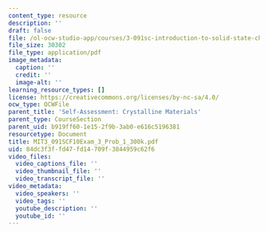 ```yaml
---
content_type: resource
description: ''
draft: false
file: /ol-ocw-studio-app/courses/3-091sc-introduction-to-solid-state-chemistry-fall-2010/84dc3f3ffd47fd14709f3844959c62f6_MIT3_091SCF10Exam_3_Prob_1_300k.pdf
file_size: 30302
file_type: application/pdf
image_metadata:
  caption: ''
  credit: ''
  image-alt: ''
learning_resource_types: []
license: https://creativecommons.org/licenses/by-nc-sa/4.0/
ocw_type: OCWFile
parent_title: 'Self-Assessment: Crystalline Materials'
parent_type: CourseSection
parent_uid: b919ff60-1e15-2f9b-3ab0-e616c5196381
resourcetype: Document
title: MIT3_091SCF10Exam_3_Prob_1_300k.pdf
uid: 84dc3f3f-fd47-fd14-709f-3844959c62f6
video_files:
  video_captions_file: ''
  video_thumbnail_file: ''
  video_transcript_file: ''
video_metadata:
  video_speakers: ''
  video_tags: ''
  youtube_description: ''
  youtube_id: ''
---
```

